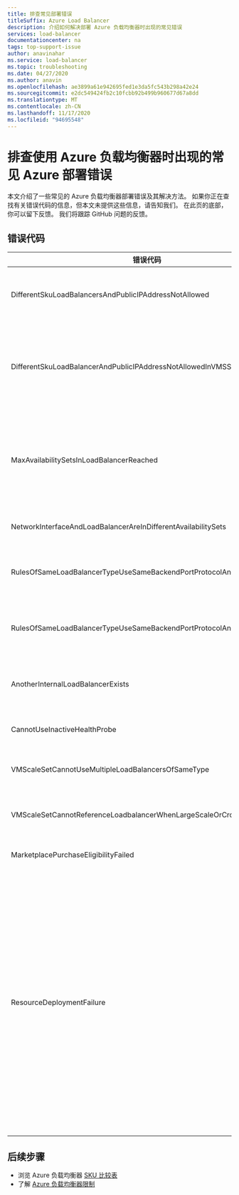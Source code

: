 ```yaml
---
title: 排查常见部署错误
titleSuffix: Azure Load Balancer
description: 介绍如何解决部署 Azure 负载均衡器时出现的常见错误
services: load-balancer
documentationcenter: na
tags: top-support-issue
author: anavinahar
ms.service: load-balancer
ms.topic: troubleshooting
ms.date: 04/27/2020
ms.author: anavin
ms.openlocfilehash: ae3899a61e942695fed1e3da5fc543b298a42e24
ms.sourcegitcommit: e2dc549424fb2c10fcbb92b499b960677d67a8dd
ms.translationtype: MT
ms.contentlocale: zh-CN
ms.lasthandoff: 11/17/2020
ms.locfileid: "94695548"
---
```

# <a name="troubleshoot-common-azure-deployment-errors-with-azure-load-balancer"></a>排查使用 Azure 负载均衡器时出现的常见 Azure 部署错误

本文介绍了一些常见的 Azure 负载均衡器部署错误及其解决方法。 如果你正在查找有关错误代码的信息，但本文未提供这些信息，请告知我们。 在此页的底部，你可以留下反馈。 我们将跟踪 GitHub 问题的反馈。

## <a name="error-codes"></a>错误代码

| 错误代码 | 详细信息和缓解措施 |
| ------- | ---------- |
|DifferentSkuLoadBalancersAndPublicIPAddressNotAllowed| 公共 IP SKU 和负载均衡器 SKU 必须匹配。 请确保 Azure 负载均衡器和公共 IP SKU 匹配。 对于生产型工作负荷，建议使用标准 SKU。 详细了解 [SKU 中的差异](./skus.md)  |
|DifferentSkuLoadBalancerAndPublicIPAddressNotAllowedInVMSS | 当未指定 SKU 或在没有标准公共 IP 的情况下部署 SKU 时，虚拟机规模集默认设置为“基本负载均衡器”。 在单个实例上使用标准公共 IP 重新部署虚拟机规模集，以确保选择“标准负载均衡器”，或者在从 Azure 门户部署虚拟机规模集时直接选择“标准 LB”。 |
|MaxAvailabilitySetsInLoadBalancerReached | 负载均衡器的后端池最多可包含 150 个可用性集。 如果未为后端池中的 VM 显式定义可用性集，则每个 VM 都将进入其各自的可用性集。 因此，部署 150 个独立 VM 意味着会有 150 个可用性集，因此会达到限制。 一种解决方法是部署可用性集并将更多 VM 添加到其中。 |
|NetworkInterfaceAndLoadBalancerAreInDifferentAvailabilitySets | 对于基本 SKU 负载均衡器，网络接口和负载均衡器必须位于同一可用性集中。 |
|RulesOfSameLoadBalancerTypeUseSameBackendPortProtocolAndIPConfig| 对于给定的负载均衡器类型（内部、公共），不能有多个规则使用由同一虚拟机规模集引用的相同后端端口和协议。 更新规则以更改此重复规则创建操作。 |
|RulesOfSameLoadBalancerTypeUseSameBackendPortProtocolAndVmssIPConfig| 对于给定的负载均衡器类型（内部、公共），不能有多个规则使用由同一虚拟机规模集引用的相同后端端口和协议。 更新规则参数以更改此重复规则创建操作。 |
|AnotherInternalLoadBalancerExists| 你只能使用一个“内部”类型的负载均衡器引用该负载均衡器后端的同一组 VM/网络接口。 更新部署，以确保只创建一个相同类型的负载均衡器。 |
|CannotUseInactiveHealthProbe| 你的探测不能未被为虚拟机规模集运行状况配置的任何规则使用。 确保主动使用已设置的探测。 |
|VMScaleSetCannotUseMultipleLoadBalancersOfSameType| 你不能有多个相同类型（内部、公共）的负载均衡器。 你最多可以有一个内部负载均衡器和一个公共负载均衡器。 |
|VMScaleSetCannotReferenceLoadbalancerWhenLargeScaleOrCrossAZ | 多位置组虚拟机规模集或跨可用性区域虚拟机规模集不支持基本负载均衡器。 请改用标准负载均衡器。 |
|MarketplacePurchaseEligibilityFailed | 由于订阅是 EA 订阅，请切换到正确的管理帐户以启用购买。 可在[此处](../marketplace/marketplace-faq-publisher-guide.md#what-could-block-a-customer-from-completing-a-purchase)了解详细信息。 |
|ResourceDeploymentFailure| 如果负载均衡器处于“失败”状态，请按照以下步骤将其从“失败”状态恢复：<ol><li>转到 https://resources.azure.com ，使用你自己的 Azure 门户凭据登录。</li><li>选择“读取/写入”。</li><li>在左侧，展开“订阅”，然后展开包含要更新的负载均衡器的订阅。</li><li>展开“ResourceGroups”，然后展开包含要更新的负载均衡器的资源组。</li><li>选择“Microsoft.Network” > “LoadBalancers”，然后选择要更新的负载均衡器，“LoadBalancer_1”。</li><li>在“LoadBalancer_1”的显示页上，选择“获取” > “编辑”。</li><li>将“ProvisioningState”值从“失败”更新为“成功”。</li><li>选择“PUT” 。</li></ol>|
|  |  |

## <a name="next-steps"></a>后续步骤

* 浏览 Azure 负载均衡器 [SKU 比较表](./skus.md)
* 了解 [Azure 负载均衡器限制](../azure-resource-manager/management/azure-subscription-service-limits.md#load-balancer)